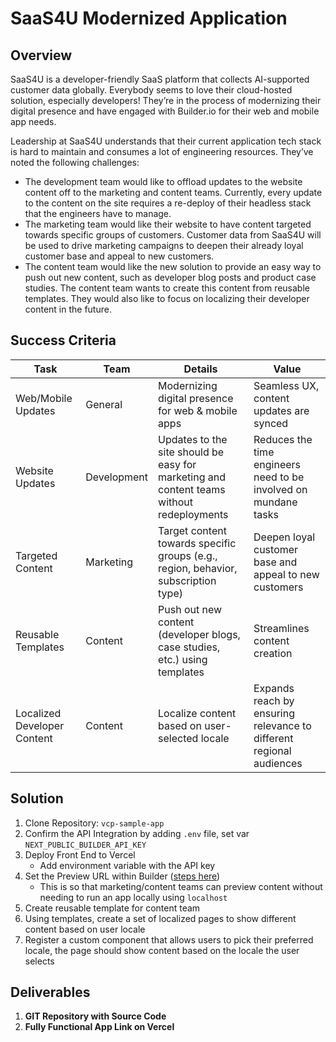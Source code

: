 # SaaS4U Modernized Application

## Overview
SaaS4U is a developer-friendly SaaS platform that collects AI-supported customer data globally. Everybody seems to love their cloud-hosted solution, especially developers! They’re in the process of modernizing their digital presence and have engaged with Builder.io for their web and mobile app needs. 

Leadership at SaaS4U understands that their current application tech stack is hard to maintain and consumes a lot of engineering resources. They’ve noted the following challenges: 

- The development team would like to offload updates to the website content off to the marketing and content teams. Currently, every update to the content on the site requires a re-deploy of their headless stack that the engineers have to manage. 
- The marketing team would like their website to have content targeted towards specific groups of customers. Customer data from SaaS4U will be used to drive marketing campaigns to deepen their already loyal customer base and appeal to new customers. 
- The content team would like the new solution to provide an easy way to push out new content, such as developer blog posts and product case studies. The content team wants to create this content from reusable templates. They would also like to focus on localizing their developer content in the future. 

## Success Criteria

| Task                        | Team       | Details                                                                                     | Value                                                                                 |
|-----------------------------|------------|---------------------------------------------------------------------------------------------|---------------------------------------------------------------------------------------|
| Web/Mobile Updates          | General    | Modernizing digital presence for web & mobile apps                                         | Seamless UX, content updates are synced                                              |
| Website Updates             | Development| Updates to the site should be easy for marketing and content teams without redeployments   | Reduces the time engineers need to be involved on mundane tasks                      |
| Targeted Content            | Marketing  | Target content towards specific groups (e.g., region, behavior, subscription type)        | Deepen loyal customer base and appeal to new customers                               |
| Reusable Templates          | Content    | Push out new content (developer blogs, case studies, etc.) using templates                | Streamlines content creation                                                         |
| Localized Developer Content | Content    | Localize content based on user-selected locale                                            | Expands reach by ensuring relevance to different regional audiences                  |

## Solution

1. Clone Repository: `vcp-sample-app`
2. Confirm the API Integration by adding `.env` file, set var `NEXT_PUBLIC_BUILDER_API_KEY`
3. Deploy Front End to Vercel
   - Add environment variable with the API key
4. Set the Preview URL within Builder ([steps here](https://www.builder.io/c/docs/dynamic-preview-urls))
   - This is so that marketing/content teams can preview content without needing to run an app locally using `localhost`
5. Create reusable template for content team
6. Using templates, create a set of localized pages to show different content based on user locale
7. Register a custom component that allows users to pick their preferred locale, the page should show content based on the locale the user selects

## Deliverables
1. **GIT Repository with Source Code**
2. **Fully Functional App Link on Vercel**